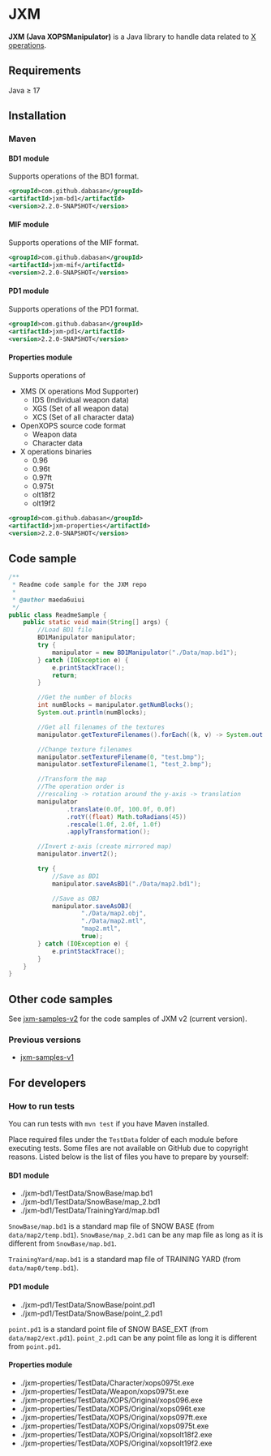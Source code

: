 # JXM

**JXM (Java XOPSManipulator)** is a Java library to handle data related to [X operations](https://hp.vector.co.jp/authors/VA022962/xops/).

## Requirements

Java ≥ 17

## Installation

### Maven

#### BD1 module

Supports operations of the BD1 format.

```xml
<groupId>com.github.dabasan</groupId>
<artifactId>jxm-bd1</artifactId>
<version>2.2.0-SNAPSHOT</version>
```

#### MIF module

Supports operations of the MIF format.

```xml
<groupId>com.github.dabasan</groupId>
<artifactId>jxm-mif</artifactId>
<version>2.2.0-SNAPSHOT</version>
```

#### PD1 module

Supports operations of the PD1 format.

```xml
<groupId>com.github.dabasan</groupId>
<artifactId>jxm-pd1</artifactId>
<version>2.2.0-SNAPSHOT</version>
```

#### Properties module

Supports operations of

- XMS (X operations Mod Supporter)
  - IDS (Individual weapon data)
  - XGS (Set of all weapon data)
  - XCS (Set of all character data)
- OpenXOPS source code format
  - Weapon data
  - Character data
- X operations binaries
  - 0.96
  - 0.96t
  - 0.97ft
  - 0.975t
  - olt18f2
  - olt19f2

```xml
<groupId>com.github.dabasan</groupId>
<artifactId>jxm-properties</artifactId>
<version>2.2.0-SNAPSHOT</version>
```

## Code sample

```java
/**
 * Readme code sample for the JXM repo
 *
 * @author maeda6uiui
 */
public class ReadmeSample {
    public static void main(String[] args) {
        //Load BD1 file
        BD1Manipulator manipulator;
        try {
            manipulator = new BD1Manipulator("./Data/map.bd1");
        } catch (IOException e) {
            e.printStackTrace();
            return;
        }

        //Get the number of blocks
        int numBlocks = manipulator.getNumBlocks();
        System.out.println(numBlocks);

        //Get all filenames of the textures
        manipulator.getTextureFilenames().forEach((k, v) -> System.out.printf("%d: %s\n", k, v));

        //Change texture filenames
        manipulator.setTextureFilename(0, "test.bmp");
        manipulator.setTextureFilename(1, "test_2.bmp");

        //Transform the map
        //The operation order is
        //rescaling -> rotation around the y-axis -> translation
        manipulator
                .translate(0.0f, 100.0f, 0.0f)
                .rotY((float) Math.toRadians(45))
                .rescale(1.0f, 2.0f, 1.0f)
                .applyTransformation();

        //Invert z-axis (create mirrored map)
        manipulator.invertZ();

        try {
            //Save as BD1
            manipulator.saveAsBD1("./Data/map2.bd1");

            //Save as OBJ
            manipulator.saveAsOBJ(
                    "./Data/map2.obj",
                    "./Data/map2.mtl",
                    "map2.mtl",
                    true);
        } catch (IOException e) {
            e.printStackTrace();
        }
    }
}
```

## Other code samples

See [jxm-samples-v2](https://github.com/maeda6uiui/jxm-samples-v2) for the code samples of JXM v2 (current version).

### Previous versions

- [jxm-samples-v1](https://github.com/maeda6uiui/jxm-samples-v1)

## For developers

### How to run tests

You can run tests with `mvn test` if you have Maven installed.

Place required files under the `TestData` folder of each module before executing tests.
Some files are not available on GitHub due to copyright reasons.
Listed below is the list of files you have to prepare by yourself:

#### BD1 module

- ./jxm-bd1/TestData/SnowBase/map.bd1
- ./jxm-bd1/TestData/SnowBase/map_2.bd1
- ./jxm-bd1/TestData/TrainingYard/map.bd1

`SnowBase/map.bd1` is a standard map file of SNOW BASE (from `data/map2/temp.bd1`).
`SnowBase/map_2.bd1` can be any map file as long as it is different from `SnowBase/map.bd1`.

`TrainingYard/map.bd1` is a standard map file of TRAINING YARD (from `data/map0/temp.bd1`).

#### PD1 module

- ./jxm-pd1/TestData/SnowBase/point.pd1
- ./jxm-pd1/TestData/SnowBase/point_2.pd1

`point.pd1` is a standard point file of SNOW BASE_EXT (from `data/map2/ext.pd1`).
`point_2.pd1` can be any point file as long it is different from `point.pd1`. 

#### Properties module

- ./jxm-properties/TestData/Character/xops0975t.exe
- ./jxm-properties/TestData/Weapon/xops0975t.exe
- ./jxm-properties/TestData/XOPS/Original/xops096.exe
- ./jxm-properties/TestData/XOPS/Original/xops096t.exe
- ./jxm-properties/TestData/XOPS/Original/xops097ft.exe
- ./jxm-properties/TestData/XOPS/Original/xops0975t.exe
- ./jxm-properties/TestData/XOPS/Original/xopsolt18f2.exe
- ./jxm-properties/TestData/XOPS/Original/xopsolt19f2.exe

